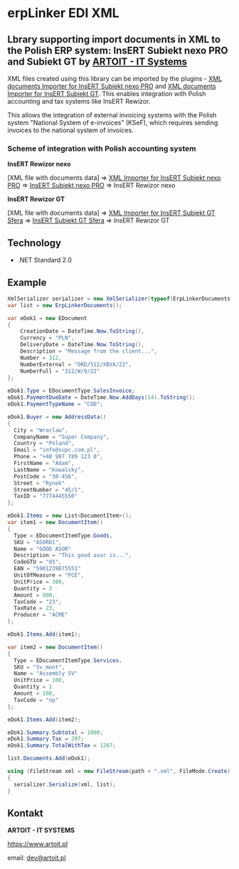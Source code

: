 # erpLinker EDI XML
## Lbrary supporting import documents in XML to the Polish ERP system: InsERT Subiekt nexo PRO and Subiekt GT by [ARTOIT - IT Systems](https://www.artoit.pl/)

XML files created using this library can be imported by the plugins - [XML documents Importer for InsERT Subiekt nexo PRO](https://www.artoit.pl/moduly/nexo/import_faktur.html#nav) and [XML documents Importer for InsERT Subiekt GT](https://www.artoit.pl/moduly/gt/import_zamowien.html#nav).
This enables integration with Polish accounting and tax systems like InsERT Rewizor.

This allows the integration of external invoicing systems with the Polish system "National System of e-invoices" (KSeF), which requires sending invoices to the national system of invoices.

### Scheme of integration with Polish accounting system
**InsERT Rewizor nexo**

[XML file with documents data] => [XML Importer for InsERT Subiekt nexo PRO](https://www.artoit.pl/moduly/nexo/import_faktur.html#nav) => [InsERT Subiekt nexo PRO](https://www.insert.com.pl/programy_dla_firm/sprzedaz/subiekt_nexo_pro/opis.html) => InsERT Rewizor nexo

**InsERT Rewizor GT**

[XML file with documents data] => [XML Importer for InsERT Subiekt GT Sfera](https://www.artoit.pl/moduly/gt/import_zamowien.html#nav) => [InsERT Subiekt GT Sfera](https://www.insert.com.pl/programy_dla_firm/sprzedaz/subiekt_gt_sfera/opis.html) => InsERT Rewizor GT

## Technology
* .NET Standard 2.0 

## Example
```C#
XmlSerializer serializer = new XmlSerializer(typeof(ErpLinkerDocuments));
var list = new ErpLinkerDocuments();

var eDok1 = new EDocument
{
    CreationDate = DateTime.Now.ToString(),
    Currency = "PLN",
    DeliveryDate = DateTime.Now.ToString(),
    Description = "Message from the client...",
    Number = 312,
    NumberExternal = "ORD/512/XBVA/22",
    NumberFull = "312/W/9/22"
};
  
eDok1.Type = EDocumentType.SalesInvoice;
eDok1.PaymentDueDate = DateTime.Now.AddDays(14).ToString();
eDok1.PaymentTypeName = "COD";

eDok1.Buyer = new AddressData()
{
  City = "Wroclaw",
  CompanyName = "Super Company",
  Country = "Poland",
  Email = "info@supc.com.pl",
  Phone = "+48 987 789 123 0",
  FirstName = "Adam",
  LastName = "Kowalsky",
  PostCode = "30-456",
  Street = "Rynek"
  StreetNumber = "45/1",
  TaxID = "7774445550"
};

eDok1.Items = new List<DocumentItem>();
var item1 = new DocumentItem()
{
  Type = EDocumentItemType.Goods,
  SKU = "ASOR01",
  Name = "GOOD ASOR"
  Description = "This good asor is...",
  CodeGTU = "05",
  EAN = "5901239875551"
  UnitOfMeasure = "PCE",
  UnitPrice = 300,
  Quantity = 3
  Amount = 900,
  TaxCode = "23",
  TaxRate = 23,
  Producer = "ACME"
};

eDok1.Items.Add(item1);

var item2 = new DocumentItem()
{
  Type = EDocumentItemType.Services,
  SKU = "Sv_mont",
  Name = "Assembly SV"
  UnitPrice = 100,
  Quantity = 1
  Amount = 100,
  TaxCode = "np"
};

eDok1.Items.Add(item2);

eDok1.Summary.Subtotal = 1000;
eDok1.Summary.Tax = 207;
eDok1.Summary.TotalWithTax = 1207;

list.Documents.Add(eDok1);

using (FileStream xml = new FileStream(path + ".xml", FileMode.Create))
{
  serializer.Serialize(xml, list);
}
```

## Kontakt
__ARTOIT - IT SYSTEMS__

https://www.artoit.pl

email: dev@artoit.pl
